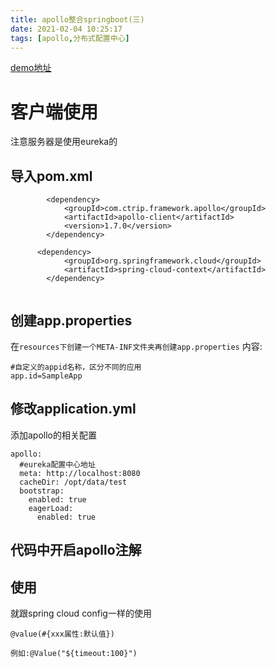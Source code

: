 ```yaml
---
title: apollo整合springboot(三)
date: 2021-02-04 10:25:17
tags: [apollo,分布式配置中心]
---
```


[demo地址](https://github.com/AsummerCat/apollodemo)

# 客户端使用

注意服务器是使用eureka的
## 导入pom.xml
```
        <dependency>
            <groupId>com.ctrip.framework.apollo</groupId>
            <artifactId>apollo-client</artifactId>
            <version>1.7.0</version>
        </dependency>
        
      <dependency>
            <groupId>org.springframework.cloud</groupId>
            <artifactId>spring-cloud-context</artifactId>
        </dependency>
        
```
<!--more-->
## 创建app.properties
在`resources下创建一个META-INF文件夹再创建app.properties`
内容:
```
#自定义的appid名称，区分不同的应用
app.id=SampleApp
```
## 修改application.yml
添加apollo的相关配置
```
apollo:
  #eureka配置中心地址
  meta: http://localhost:8080
  cacheDir: /opt/data/test
  bootstrap:
    enabled: true
    eagerLoad:
      enabled: true

```

## 代码中开启apollo注解

## 使用 
就跟spring cloud config一样的使用
```
@value(#{xxx属性:默认值})

例如:@Value("${timeout:100}")
```